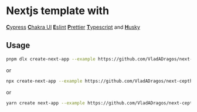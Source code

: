 # Nextjs template with

[**C**ypress](https://www.cypress.io/) [**C**hakra UI](https://chakra-ui.com/) [**E**slint](https://eslint.org/) [**P**rettier](https://prettier.io/) [**T**ypescript](https://www.typescriptlang.org/) and [**H**usky](https://typicode.github.io/husky/#/)

## Usage

```bash
pnpm dlx create-next-app --example https://github.com/VladADragos/next-cepth  next-cepth-app
```

or

```bash
npx create-next-app --example https://github.com/VladADragos/next-cepth  next-cepth-app
```

or

```bash
yarn create next-app --example https://github.com/VladADragos/next-cepth  next-tecch-app
```
